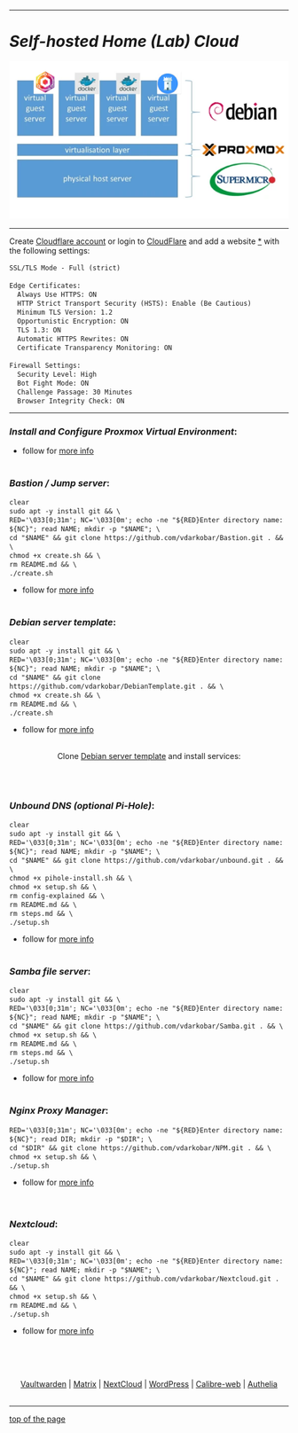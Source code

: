   
---  
  
# *Self-hosted Home (Lab) Cloud*
  
<p align="center">
  <img src="https://github.com/vdarkobar/Home-Cloud/blob/main/shared/infrastructure.webp">
</p>
  
---  
  
Create <a href="https://dash.cloudflare.com/sign-up">Cloudflare account</a> or login to <a href="https://dash.cloudflare.com/">CloudFlare</a> and add a website <a href="https://support.cloudflare.com/hc/en-us/articles/201720164-Creating-a-Cloudflare-account-and-adding-a-website">*</a> with the following settings:

```
SSL/TLS Mode - Full (strict)  

Edge Certificates:  
  Always Use HTTPS: ON  
  HTTP Strict Transport Security (HSTS): Enable (Be Cautious)  
  Minimum TLS Version: 1.2  
  Opportunistic Encryption: ON  
  TLS 1.3: ON  
  Automatic HTTPS Rewrites: ON  
  Certificate Transparency Monitoring: ON   
  
Firewall Settings:  
  Security Level: High  
  Bot Fight Mode: ON  
  Challenge Passage: 30 Minutes  
  Browser Integrity Check: ON  
```
  
---  
  
### *Install and Configure Proxmox Virtual Environment*:
  
- follow for <a href="https://github.com/vdarkobar/Home-Cloud/blob/main/shared/Proxmox.md#proxmox">more info</a>
<br><br>
  
### *Bastion / Jump server*:
```
clear
sudo apt -y install git && \
RED='\033[0;31m'; NC='\033[0m'; echo -ne "${RED}Enter directory name: ${NC}"; read NAME; mkdir -p "$NAME"; \
cd "$NAME" && git clone https://github.com/vdarkobar/Bastion.git . && \
chmod +x create.sh && \
rm README.md && \
./create.sh
```
- follow for <a href="https://github.com/vdarkobar/Bastion/blob/main/README.md#bastion">more info</a>
<br><br>
  
### *Debian server template*:
```
clear
sudo apt -y install git && \
RED='\033[0;31m'; NC='\033[0m'; echo -ne "${RED}Enter directory name: ${NC}"; read NAME; mkdir -p "$NAME"; \
cd "$NAME" && git clone https://github.com/vdarkobar/DebianTemplate.git . && \
chmod +x create.sh && \
rm README.md && \
./create.sh
```
- follow for <a href="https://github.com/vdarkobar/DebianTemplate/blob/main/README.md#debian-template">more info</a>
<br><br>

<p align="center">
Clone <a href="https://github.com/vdarkobar/DebianTemplate/blob/main/README.md#debian-template">Debian server template</a> and install services:
</p>
<br><br>

### *Unbound DNS (optional Pi-Hole)*:
```
clear
sudo apt -y install git && \
RED='\033[0;31m'; NC='\033[0m'; echo -ne "${RED}Enter directory name: ${NC}"; read NAME; mkdir -p "$NAME"; \
cd "$NAME" && git clone https://github.com/vdarkobar/unbound.git . && \
chmod +x pihole-install.sh && \
chmod +x setup.sh && \
rm config-explained && \
rm README.md && \
rm steps.md && \
./setup.sh
```
- follow for <a href="https://github.com/vdarkobar/unbound/tree/main?tab=readme-ov-file#unbound">more info</a>
<br><br>
  
### *Samba file server*:
```
clear
sudo apt -y install git && \
RED='\033[0;31m'; NC='\033[0m'; echo -ne "${RED}Enter directory name: ${NC}"; read NAME; mkdir -p "$NAME"; \
cd "$NAME" && git clone https://github.com/vdarkobar/Samba.git . && \
chmod +x setup.sh && \
rm README.md && \
rm steps.md && \
./setup.sh
```
- follow for <a href="https://github.com/vdarkobar/Samba/tree/main?tab=readme-ov-file#samba">more info</a>
<br><br>
  
### *Nginx Proxy Manager*:
```
RED='\033[0;31m'; NC='\033[0m'; echo -ne "${RED}Enter directory name: ${NC}"; read DIR; mkdir -p "$DIR"; \
cd "$DIR" && git clone https://github.com/vdarkobar/NPM.git . && \
chmod +x setup.sh && \
./setup.sh
```
- follow for <a href="https://github.com/vdarkobar/NPM#nginx-proxy-manager">more info</a>  
<br><br>
  
### *Nextcloud*:
```
clear
sudo apt -y install git && \
RED='\033[0;31m'; NC='\033[0m'; echo -ne "${RED}Enter directory name: ${NC}"; read NAME; mkdir -p "$NAME"; \
cd "$NAME" && git clone https://github.com/vdarkobar/Nextcloud.git . && \
chmod +x setup.sh && \
rm README.md && \
./setup.sh
```
- follow for <a href="https://github.com/vdarkobar/Nextcloud?tab=readme-ov-file#nextcloud">more info</a>
<br><br>
  

  

  
 <br><br>
  
<p align="center">
  <a href="https://github.com/vdarkobar/Vaultwarden?tab=readme-ov-file#vaultwarden">Vaultwarden</a> |  
  <a href="https://github.com/vdarkobar/Matrix">Matrix</a> |  
  <a href="https://github.com/vdarkobar/NC">NextCloud</a> |  
  <a href="https://github.com/vdarkobar/WP">WordPress</a> |  
  <a href="https://github.com/vdarkobar/Calibre-web">Calibre-web</a> |  
  <a href="https://github.com/vdarkobar/Authelia">Authelia</a>  
  <br><br>
</p>  
  
---  
  
  
<a href="https://github.com/vdarkobar/Home-Cloud/blob/main/README.md#self-hosted-cloud">top of the page</a>
